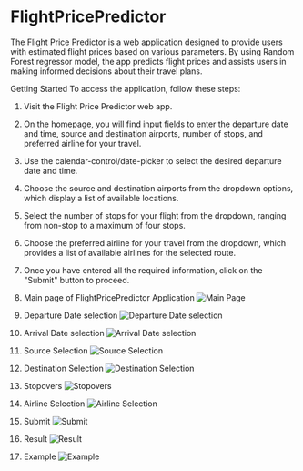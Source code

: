 # FlightPricePredictor

The Flight Price Predictor is a web application designed to provide users with estimated flight prices based on various parameters. By using Random Forest regressor model, the app predicts flight prices and assists users in making informed decisions about their travel plans.

Getting Started To access the application, follow these steps:

1. Visit the Flight Price Predictor web app.
2. On the homepage, you will find input fields to enter the departure date and time, source and destination airports, number of stops, and preferred airline for your travel.
3. Use the calendar-control/date-picker to select the desired departure date and time.
4. Choose the source and destination airports from the dropdown options, which display a list of available locations.
5. Select the number of stops for your flight from the dropdown, ranging from non-stop to a maximum of four stops.
6. Choose the preferred airline for your travel from the dropdown, which provides a list of available airlines for the selected route.
7. Once you have entered all the required information, click on the "Submit" button to proceed.

1. Main page of FlightPricePredictor Application
![Main Page](Screenshots/Mainpage.png)

2. Departure Date selection 
![Departure Date selection](Screenshots/DepartureDate.png)

3. Arrival Date selection
![Arrival Date selection](Screenshots/ArrivalDate.png)

4. Source Selection
![Source Selection](Screenshots/SourceSelection.png)

5. Destination Selection 
![Destination Selection](Screenshots/DestinationSelection.png)

6. Stopovers
![Stopovers](Screenshots/NumberofStops.png)

7. Airline Selection
![Airline Selection](Screenshots/AirlineSelection.png)

8. Submit
![Submit](Screenshots/Submit.png)

9. Result
![Result](Screenshots/Result.png)

10. Example
![Example](Screenshots/Example.png)

